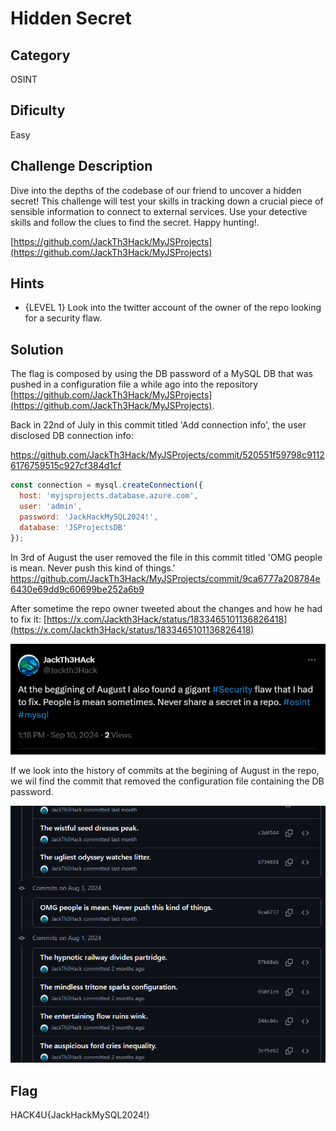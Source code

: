 # Hidden Secret

## Category

OSINT

## Dificulty

Easy

## Challenge Description

Dive into the depths of the codebase of our friend to uncover a hidden secret! This challenge will test your skills in tracking down a crucial piece of sensible information to connect to external services. Use your detective skills and follow the clues to find the secret. Happy hunting!.

[https://github.com/JackTh3Hack/MyJSProjects](https://github.com/JackTh3Hack/MyJSProjects)

## Hints

- {LEVEL 1} Look into the twitter account of the owner of the repo looking for a security flaw.

## Solution

The flag is composed by using the DB password of a MySQL DB that was pushed in a configuration file a while ago into the repository [https://github.com/JackTh3Hack/MyJSProjects](https://github.com/JackTh3Hack/MyJSProjects).

Back in 22nd of July in this commit titled 'Add connection info', the user disclosed DB connection info:

https://github.com/JackTh3Hack/MyJSProjects/commit/520551f59798c91126176759515c927cf384d1cf

```js
const connection = mysql.createConnection({
  host: 'myjsprojects.database.azure.com',
  user: 'admin',
  password: 'JackHackMySQL2024!',
  database: 'JSProjectsDB'
});
```

In 3rd of August the user removed the file in this commit titled 'OMG people is mean. Never push this kind of things.'
https://github.com/JackTh3Hack/MyJSProjects/commit/9ca6777a208784e6430e69dd9c60699be252a6b9

After sometime the repo owner tweeted about the changes and how he had to fix it:
[https://x.com/Jackth3Hack/status/1833465101136826418](https://x.com/Jackth3Hack/status/1833465101136826418)

![Tweet with info of the mistake](Tweet.png)

If we look into the history of commits at the begining of August in the repo, we wil find the commit that removed the configuration file containing the DB password.

![List of commits at the begining of August](commits.png)

## Flag

HACK4U{JackHackMySQL2024!}